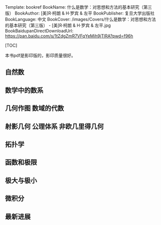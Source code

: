 Template: bookref
BookName: 什么是数学：对思想和方法的基本研究（第三版）
BookAuthor: [美]R·柯朗 & H·罗宾 & 左平
BookPublisher: 复旦大学出版社
BookLanguage: 中文
BookCover: /images/Covers/什么是数学：对思想和方法的基本研究（第三版） - [美]R·柯朗 & H·罗宾 & 左平.jpg
BookBaidupanDirectDownloadUrl: https://pan.baidu.com/s/1tZdgZmR7VFqYeMih9jTlRA?pwd=f96h



[TOC]

本书pdf是影印版的，影印质量很好。



## 自然数

## 数学中的数系

## 几何作图 数域的代数

## 射影几何 公理体系 非欧几里得几何

## 拓扑学

## 函数和极限

## 极大与极小

## 微积分

## 最新进展